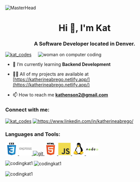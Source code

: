![MasterHead](https://thumbs.gfycat.com/ColorlessBitesizedKob-max-1mb.gif)
<h1 align="center">Hi 👋, I'm Kat</h1>
<h3 align="center">A Software Developer located in Denver.</h3>
<img align="right" alt="woman on computer coding" width="400" src="https://images.squarespace-cdn.com/content/v1/5f402a9d4e121b7f850b4374/1598040805419-QIEZIF4KLQAPB0VV6B58/App-Developer.gif">

<p align="left"> <a href="https://twitter.com/kat_codes" target="blank"><img src="https://img.shields.io/twitter/follow/kat_codes?logo=twitter&style=for-the-badge" alt="kat_codes" /></a> </p>

- 🌱 I’m currently learning **Backend Development**

- 👨‍💻 All of my projects are available at [https://katherineabrego.netlify.app/](https://katherineabrego.netlify.app/)

- 📫 How to reach me **kathenson2@gmail.com**

<h3 align="left">Connect with me:</h3>
<p align="left">
<a href="https://twitter.com/kat_codes" target="blank"><img align="center" src="https://raw.githubusercontent.com/rahuldkjain/github-profile-readme-generator/master/src/images/icons/Social/twitter.svg" alt="kat_codes" height="30" width="40" /></a>
<a href="https://linkedin.com/in/https://www.linkedin.com/in/katherineabrego/" target="blank"><img align="center" src="https://raw.githubusercontent.com/rahuldkjain/github-profile-readme-generator/master/src/images/icons/Social/linked-in-alt.svg" alt="https://www.linkedin.com/in/katherineabrego/" height="30" width="40" /></a>
</p>

<h3 align="left">Languages and Tools:</h3>
<p align="left"> <a href="https://www.w3schools.com/css/" target="_blank" rel="noreferrer"> <img src="https://raw.githubusercontent.com/devicons/devicon/master/icons/css3/css3-original-wordmark.svg" alt="css3" width="40" height="40"/> </a> <a href="https://expressjs.com" target="_blank" rel="noreferrer"> <img src="https://raw.githubusercontent.com/devicons/devicon/master/icons/express/express-original-wordmark.svg" alt="express" width="40" height="40"/> </a> <a href="https://git-scm.com/" target="_blank" rel="noreferrer"> <img src="https://www.vectorlogo.zone/logos/git-scm/git-scm-icon.svg" alt="git" width="40" height="40"/> </a> <a href="https://www.w3.org/html/" target="_blank" rel="noreferrer"> <img src="https://raw.githubusercontent.com/devicons/devicon/master/icons/html5/html5-original-wordmark.svg" alt="html5" width="40" height="40"/> </a> <a href="https://developer.mozilla.org/en-US/docs/Web/JavaScript" target="_blank" rel="noreferrer"> <img src="https://raw.githubusercontent.com/devicons/devicon/master/icons/javascript/javascript-original.svg" alt="javascript" width="40" height="40"/> </a> <a href="https://www.linux.org/" target="_blank" rel="noreferrer"> <img src="https://raw.githubusercontent.com/devicons/devicon/master/icons/linux/linux-original.svg" alt="linux" width="40" height="40"/> </a> <a href="https://nodejs.org" target="_blank" rel="noreferrer"> <img src="https://raw.githubusercontent.com/devicons/devicon/master/icons/nodejs/nodejs-original-wordmark.svg" alt="nodejs" width="40" height="40"/> </a> </p>

<p><img align="left" src="https://github-readme-stats.vercel.app/api/top-langs?username=codingkat1&show_icons=true&locale=en&layout=compact" alt="codingkat1" /></p>

<p>&nbsp;<img align="center" src="https://github-readme-stats.vercel.app/api?username=codingkat1&show_icons=true&locale=en" alt="codingkat1" /></p>

<p><img align="center" src="https://github-readme-streak-stats.herokuapp.com/?user=codingkat1&" alt="codingkat1" /></p>
